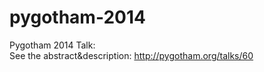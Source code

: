 pygotham-2014
==============

Pygotham 2014 Talk:  
See the abstract&description: http://pygotham.org/talks/60 

